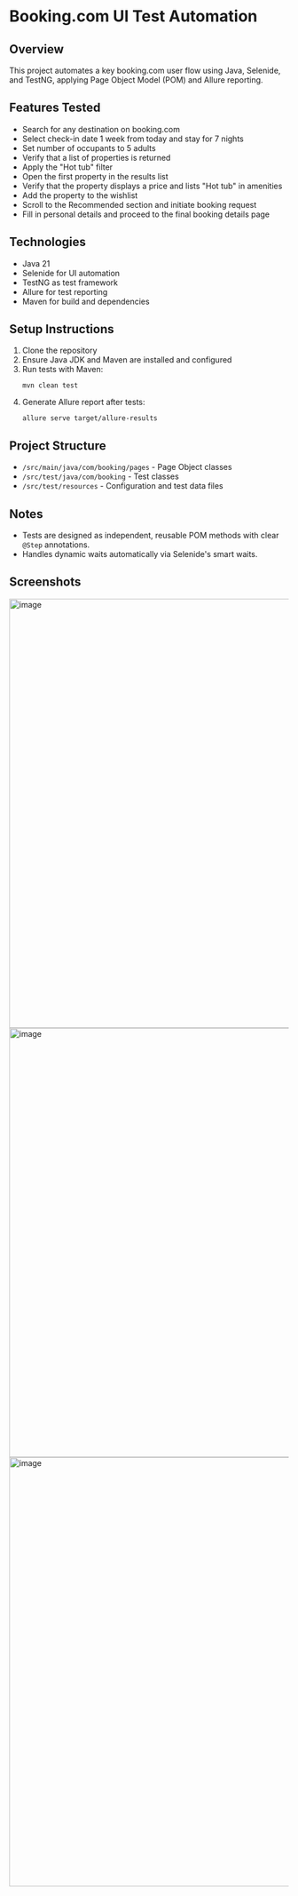 # Booking.com UI Test Automation

## Overview
This project automates a key booking.com user flow using Java, Selenide, and TestNG, applying Page Object Model (POM) and Allure reporting.

## Features Tested
- Search for any destination on booking.com
- Select check-in date 1 week from today and stay for 7 nights
- Set number of occupants to 5 adults
- Verify that a list of properties is returned
- Apply the "Hot tub" filter
- Open the first property in the results list
- Verify that the property displays a price and lists "Hot tub" in amenities
- Add the property to the wishlist
- Scroll to the Recommended section and initiate booking request
- Fill in personal details and proceed to the final booking details page

## Technologies
- Java 21
- Selenide for UI automation
- TestNG as test framework
- Allure for test reporting
- Maven for build and dependencies

## Setup Instructions
1. Clone the repository
2. Ensure Java JDK and Maven are installed and configured
3. Run tests with Maven:
   ```
   mvn clean test
4. Generate Allure report after tests:
   ```
   allure serve target/allure-results
## Project Structure
- `/src/main/java/com/booking/pages` - Page Object classes
- `/src/test/java/com/booking` - Test classes
- `/src/test/resources` - Configuration and test data files

## Notes
- Tests are designed as independent, reusable POM methods with clear `@Step` annotations.
- Handles dynamic waits automatically via Selenide's smart waits.

## Screenshots
<img width="1440" height="773" alt="image" src="https://github.com/user-attachments/assets/814bce3e-11ea-4fd4-b3b2-abbdf5f025d9" /> 
<img width="1440" height="773" alt="image" src="https://github.com/user-attachments/assets/13f5bc63-8058-40f4-895a-3f6cb6bbe44b" /> 
<img width="1440" height="773" alt="image" src="https://github.com/user-attachments/assets/5cae861d-e4cf-4ba1-87cb-4a81b03c5bab" />



